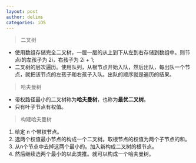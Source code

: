 ```yaml
---
layout: post
author: delims
categories: iOS
---
```


> 二叉树

- 使用数组存储完全二叉树，一层一层的从上到下从左到右存储到数组中。则节点i的左孩子为 2i，右孩子为 2i + 1;
- 二叉树的层次遍历。使用队列，从根节点开始入队，然后出队，每出队一个节点，就把该节点的左孩子和右孩子入队。出队的顺序就是遍历的结果。


> 哈夫曼树

- 带权路径最小的二叉树称为**哈夫曼树**，也称为**最优二叉树**。
- 只有叶子节点有权值。

> 构建哈夫曼树

1. 给定 n 个带权节点。
2. 选两个权值最小节点的构成一个二叉树。取根节点的权值为两个子节点的和。
3. 从n个节点中去掉这两个最小的。加入新构成二叉树的根节点。
4. 然后继续选两个最小的以此类推。就可以构成一个哈夫曼树。

